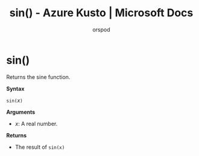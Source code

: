 ﻿---
title: sin() - Azure Kusto | Microsoft Docs
description: This article describes sin() in Azure Kusto.
author: orspod
ms.author: v-orspod
ms.reviewer: mblythe
ms.service: kusto
ms.topic: reference
ms.date: 09/24/2018
---
# sin()

Returns the sine function.

**Syntax**

`sin(`*x*`)`

**Arguments**

* *x*: A real number.

**Returns**

* The result of `sin(x)`